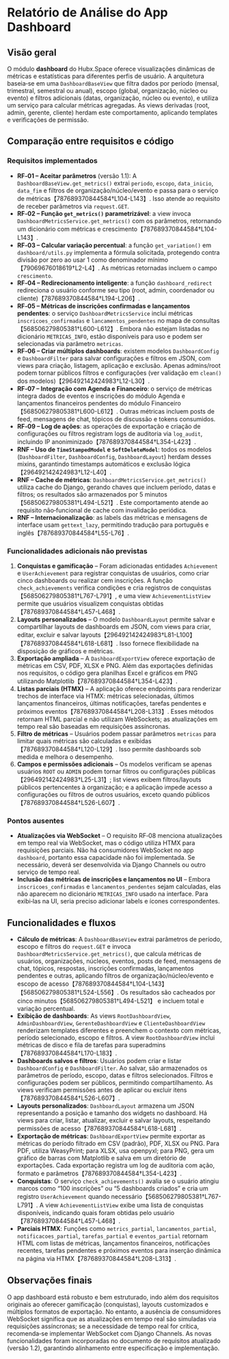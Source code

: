 # Relatório de Análise do App Dashboard

## Visão geral

O módulo **dashboard** do Hubx.Space oferece visualizações dinâmicas de métricas e estatísticas para diferentes perfis de usuário.  A arquitetura baseia‑se em uma `DashboardBaseView` que filtra dados por período (mensal, trimestral, semestral ou anual), escopo (global, organização, núcleo ou evento) e filtros adicionais (datas, organização, núcleo ou evento), e utiliza um serviço para calcular métricas agregadas.  As views derivadas (root, admin, gerente, cliente) herdam este comportamento, aplicando templates e verificações de permissão.

## Comparação entre requisitos e código

### Requisitos implementados

- **RF‑01 – Aceitar parâmetros** \(versão 1.1): A `DashboardBaseView.get_metrics()` extrai `periodo`, `escopo`, `data_inicio`, `data_fim` e filtros de organização/núcleo/evento e passa para o serviço de métricas【787689370844584†L104-L143】.  Isso atende ao requisito de receber parâmetros via `request.GET`.
- **RF‑02 – Função `get_metrics()` parametrizável**: a view invoca `DashboardMetricsService.get_metrics()` com os parâmetros, retornando um dicionário com métricas e crescimento【787689370844584†L104-L143】.
- **RF‑03 – Calcular variação percentual**: a função `get_variation()` em `dashboard/utils.py` implementa a fórmula solicitada, protegendo contra divisão por zero ao usar 1 como denominador mínimo【79069676018619†L2-L4】.  As métricas retornadas incluem o campo `crescimento`.
- **RF‑04 – Redirecionamento inteligente**: a função `dashboard_redirect` redireciona o usuário conforme seu tipo (root, admin, coordenador ou cliente)【787689370844584†L194-L206】.
- **RF‑05 – Métricas de inscrições confirmadas e lançamentos pendentes**: o serviço `DashboardMetricsService` inclui métricas `inscricoes_confirmadas` e `lancamentos_pendentes` no mapa de consultas【568506279805381†L600-L612】.  Embora não estejam listadas no dicionário `METRICAS_INFO`, estão disponíveis para uso e podem ser selecionadas via parâmetro `metricas`.
- **RF‑06 – Criar múltiplos dashboards**: existem modelos `DashboardConfig` e `DashboardFilter` para salvar configurações e filtros em JSON, com views para criação, listagem, aplicação e exclusão.  Apenas admins/root podem tornar públicos filtros e configurações (ver validação em `clean()` dos modelos)【296492142424983†L12-L30】.
- **RF‑07 – Integração com Agenda e Financeiro**: o serviço de métricas integra dados de eventos e inscrições do módulo Agenda e lançamentos financeiros pendentes do módulo Financeiro【568506279805381†L600-L612】.  Outras métricas incluem posts de feed, mensagens de chat, tópicos de discussão e tokens consumidos.
- **RF‑09 – Log de ações**: as operações de exportação e criação de configurações ou filtros registram logs de auditoria via `log_audit`, incluindo IP anoniminizado【787689370844584†L354-L423】.
- **RNF – Uso de `TimeStampedModel` e `SoftDeleteModel`**: todos os modelos (`DashboardFilter`, `DashboardConfig`, `DashboardLayout`) herdam desses mixins, garantindo timestamps automáticos e exclusão lógica【296492142424983†L12-L40】.
- **RNF – Cache de métricas**: `DashboardMetricsService.get_metrics()` utiliza cache do Django, gerando chaves que incluem período, datas e filtros; os resultados são armazenados por 5 minutos【568506279805381†L494-L521】.  Este comportamento atende ao requisito não‑funcional de cache com invalidação periódica.
- **RNF – Internacionalização**: as labels das métricas e mensagens de interface usam `gettext_lazy`, permitindo tradução para português e inglês【787689370844584†L55-L76】.

### Funcionalidades adicionais não previstas

1. **Conquistas e gamificação** – Foram adicionadas entidades `Achievement` e `UserAchievement` para registrar conquistas de usuários, como criar cinco dashboards ou realizar cem inscrições.  A função `check_achievements` verifica condições e cria registros de conquistas【568506279805381†L767-L791】, e uma view `AchievementListView` permite que usuários visualizem conquistas obtidas【787689370844584†L457-L468】.
2. **Layouts personalizados** – O modelo `DashboardLayout` permite salvar e compartilhar layouts de dashboards em JSON, com views para criar, editar, excluir e salvar layouts【296492142424983†L81-L100】【787689370844584†L618-L681】.  Isso fornece flexibilidade na disposição de gráficos e métricas.
3. **Exportação ampliada** – A `DashboardExportView` oferece exportação de métricas em CSV, PDF, XLSX e PNG.  Além das exportações definidas nos requisitos, o código gera planilhas Excel e gráficos em PNG utilizando Matplotlib【787689370844584†L354-L423】.
4. **Listas parciais (HTMX)** – A aplicação oferece endpoints para renderizar trechos de interface via HTMX: métricas selecionadas, últimos lançamentos financeiros, últimas notificações, tarefas pendentes e próximos eventos【787689370844584†L208-L313】.  Esses métodos retornam HTML parcial e não utilizam WebSockets; as atualizações em tempo real são baseadas em requisições assíncronas.
5. **Filtro de métricas** – Usuários podem passar parâmetros `metricas` para limitar quais métricas são calculadas e exibidas【787689370844584†L120-L129】.  Isso permite dashboards sob medida e melhora o desempenho.
6. **Campos e permissões adicionais** – Os modelos verificam se apenas usuários `ROOT` ou `ADMIN` podem tornar filtros ou configurações públicas【296492142424983†L25-L31】; list views exibem filtros/layouts públicos pertencentes à organização; e a aplicação impede acesso a configurações ou filtros de outros usuários, exceto quando públicos【787689370844584†L526-L607】.

### Pontos ausentes

- **Atualizações via WebSocket** – O requisito RF‑08 menciona atualizações em tempo real via WebSocket, mas o código utiliza HTMX para requisições parciais.  Não há consumidores WebSocket no app `dashboard`, portanto essa capacidade não foi implementada.  Se necessário, deverá ser desenvolvida via Django Channels ou outro serviço de tempo real.
- **Inclusão das métricas de inscrições e lançamentos no UI** – Embora `inscricoes_confirmadas` e `lancamentos_pendentes` sejam calculadas, elas não aparecem no dicionário `METRICAS_INFO` usado na interface.  Para exibi‑las na UI, seria preciso adicionar labels e ícones correspondentes.

## Funcionalidades e fluxos

- **Cálculo de métricas**: A `DashboardBaseView` extrai parâmetros de período, escopo e filtros do `request.GET` e invoca `DashboardMetricsService.get_metrics()`, que calcula métricas de usuários, organizações, núcleos, eventos, posts de feed, mensagens de chat, tópicos, respostas, inscrições confirmadas, lançamentos pendentes e outras, aplicando filtros de organização/núcleo/evento e escopo de acesso【787689370844584†L104-L143】【568506279805381†L524-L556】.  Os resultados são cacheados por cinco minutos【568506279805381†L494-L521】 e incluem total e variação percentual.
- **Exibição de dashboards**: As views `RootDashboardView`, `AdminDashboardView`, `GerenteDashboardView` e `ClienteDashboardView` renderizam templates diferentes e preenchem o contexto com métricas, período selecionado, escopo e filtros.  A view `RootDashboardView` inclui métricas de disco e fila de tarefas para superadmins【787689370844584†L170-L183】.
- **Dashboards salvos e filtros**: Usuários podem criar e listar `DashboardConfig` e `DashboardFilter`.  Ao salvar, são armazenados os parâmetros de período, escopo, datas e filtros selecionados.  Filtros e configurações podem ser públicos, permitindo compartilhamento.  As views verificam permissões antes de aplicar ou excluir itens【787689370844584†L526-L607】.
- **Layouts personalizados**: `DashboardLayout` armazena um JSON representando a posição e tamanho dos widgets no dashboard.  Há views para criar, listar, atualizar, excluir e salvar layouts, respeitando permissões de acesso【787689370844584†L618-L681】.
- **Exportação de métricas**: `DashboardExportView` permite exportar as métricas do período filtrado em CSV (padrão), PDF, XLSX ou PNG.  Para PDF, utiliza WeasyPrint; para XLSX, usa openpyxl; para PNG, gera um gráfico de barras com Matplotlib e salva em um diretório de exportações.  Cada exportação registra um log de auditoria com ação, formato e parâmetros【787689370844584†L354-L423】.
- **Conquistas**: O serviço `check_achievements()` avalia se o usuário atingiu marcos como “100 inscrições” ou “5 dashboards criados” e cria um registro `UserAchievement` quando necessário【568506279805381†L767-L791】.  A view `AchievementListView` exibe uma lista de conquistas disponíveis, indicando quais foram obtidas pelo usuário【787689370844584†L457-L468】.
- **Parciais HTMX**: Funções como `metrics_partial`, `lancamentos_partial`, `notificacoes_partial`, `tarefas_partial` e `eventos_partial` retornam HTML com listas de métricas, lançamentos financeiros, notificações recentes, tarefas pendentes e próximos eventos para inserção dinâmica na página via HTMX【787689370844584†L208-L313】.

## Observações finais

O app dashboard está robusto e bem estruturado, indo além dos requisitos originais ao oferecer gamificação (conquistas), layouts customizados e múltiplos formatos de exportação.  No entanto, a ausência de consumidores WebSocket significa que as atualizações em tempo real são simuladas via requisições assíncronas; se a necessidade de tempo real for crítica, recomenda‑se implementar WebSocket com Django Channels.  As novas funcionalidades foram incorporadas no documento de requisitos atualizado (versão 1.2), garantindo alinhamento entre especificação e implementação.
